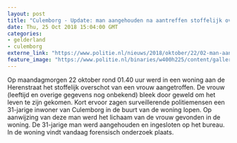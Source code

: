```yaml
---
layout: post
title: "Culemborg - Update: man aangehouden na aantreffen stoffelijk overschot"
date: Thu, 25 Oct 2018 15:04:00 GMT
categories: 
- gelderland 
- culemborg 
externe_link: "https://www.politie.nl/nieuws/2018/oktober/22/02-man-aangehouden-na-aantreffen-stoffelijk-overschot.html"
feature_image: "https://www.politie.nl/binaries/w400h225/content/gallery/politie/stockfotos/opsporing-recherche/forensische-onderzoekers-op-een-plaats-delict.jpg"
---
```


Op maandagmorgen 22 oktober rond 01.40 uur werd in een woning aan de Herenstraat  het stoffelijk overschot van een vrouw aangetroffen. De vrouw (leeftijd en overige gegevens nog onbekend) bleek door geweld om het leven te zijn gekomen. Kort ervoor zagen surveillerende politiemensen een 31-jarige inwoner van Culemborg in de buurt van de woning lopen. Op aanwijzing van deze man werd het lichaam van de vrouw gevonden in de woning. De 31-jarige man werd aangehouden en ingesloten op het bureau. In de woning vindt vandaag forensisch onderzoek plaats.
